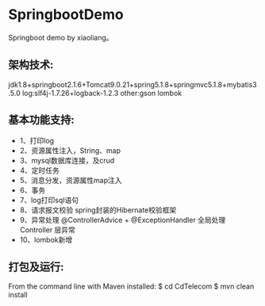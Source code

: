 # SpringbootDemo
Springboot demo by xiaoliang。



架构技术:
-------------------	
jdk1.8+springboot2.1.6+Tomcat9.0.21+spring5.1.8+springmvc5.1.8+mybatis3.5.0
log:slf4j-1.7.26+logback-1.2.3
other:gson  lombok 


基本功能支持: 
-------------------	
- 1、打印log
- 2、资源属性注入，String、map
- 3、mysql数据库连接，及crud
- 4、定时任务
- 5、消息分发，资源属性map注入
- 6、事务
- 7、log打印sql语句
- 8、请求报文校验   spring封装的Hibernate校验框架
- 9、异常处理     @ControllerAdvice + @ExceptionHandler 全局处理 Controller 层异常
- 10、lombok新增


打包及运行:
-------------------	
From the command line with Maven installed:
	$ cd CdTelecom
	$ mvn clean install